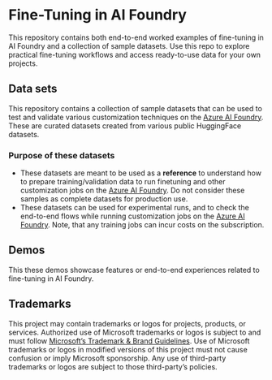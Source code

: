 # Fine-Tuning in AI Foundry
This repository contains both end-to-end worked examples of fine-tuning in AI Foundry and a collection of sample datasets. Use this repo to explore practical fine-tuning workflows and access ready-to-use data for your own projects.

## Data sets
This repository contains a collection of sample datasets that can be used to test and validate various customization techniques on the [Azure AI Foundry](http://ai.azure.com/). These are curated datasets created from various public HuggingFace datasets. 

### Purpose of these datasets

- These datasets are meant to be used as a **reference** to understand how to prepare training/validation data to run finetuning and other customization jobs on the [Azure AI Foundry](http://ai.azure.com/). Do not consider these samples as complete datasets for production use.
- These datasets can be used for experimental runs, and to check the end-to-end flows while running customization jobs on the [Azure AI Foundry](http://ai.azure.com/). Note, that any training jobs can incur costs on the subscription.

## Demos
This these demos showcase features or end-to-end experiences related to fine-tuning in AI Foundry.

## Trademarks

This project may contain trademarks or logos for projects, products, or services. Authorized use of Microsoft trademarks or logos is subject to and must follow [Microsoft’s Trademark & Brand Guidelines](https://www.microsoft.com/en-us/legal/intellectualproperty/trademarks/usage/general). Use of Microsoft trademarks or logos in modified versions of this project must not cause confusion or imply Microsoft sponsorship. Any use of third-party trademarks or logos are subject to those third-party’s policies.